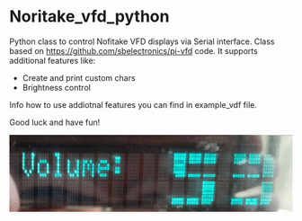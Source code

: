 # Noritake_vfd_python
Python class to control Nofitake VFD displays  via Serial interface.
Class based on https://github.com/sbelectronics/pi-vfd code.
It supports additional features like:

- Create and print custom chars
- Brightness control

Info how to use addiotnal features you can find in example_vdf file.

Good luck and have fun!

![alt text](https://github.com/maskaz/Noritake_vfd_python/blob/main/20210430_100552.jpg)
